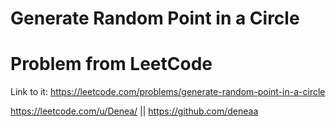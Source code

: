 # Generate Random Point in a Circle

# Problem from LeetCode
Link to it: https://leetcode.com/problems/generate-random-point-in-a-circle

https://leetcode.com/u/Denea/ || https://github.com/deneaa